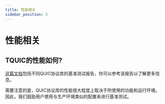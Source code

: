 ```yaml
---
title: 性能相关
sidebar_position: 3
---
```


# 性能相关

## TQUIC的性能如何?
[这篇文档](../further_readings/benchmark/)包括不同QUIC协议库的基准测试报告，你可以参考该报告以了解更多信息。 
 
需要注意的是，QUIC协议库的性能很大程度上取决于所使用的功能和运行环境。因此，我们鼓励用户使用与生产环境类似的配置来进行基准测试。
